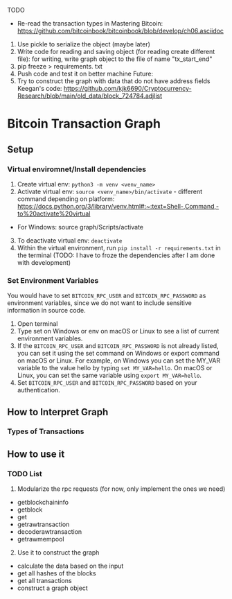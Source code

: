 TODO
- Re-read the transaction types in Mastering Bitcoin: https://github.com/bitcoinbook/bitcoinbook/blob/develop/ch06.asciidoc
1. Use pickle to serialize the object (maybe later)
2. Write code for reading and saving object (for reading create different file): for writing, write graph object to the file of name "tx_start_end"
3. pip freeze > requirements. txt
4. Push code and test it on better machine
Future:
1. Try to construct the graph with data that do not have address fields
Keegan's code: https://github.com/kjk6690/Cryptocurrency-Research/blob/main/old_data/block_724784.adjlist

# Bitcoin Transaction Graph

## Setup
### Virtual enviromnet/Install dependencies
1. Create virtual env: `python3 -m venv <venv_name>`
2. Activate virtual env: `source <venv_name>/bin/activate` - different command depending on platform: https://docs.python.org/3/library/venv.html#:~:text=Shell-,Command,-to%20activate%20virtual
- For Windows: source graph/Scripts/activate
3. To deactivate virtual env: `deactivate`
4. Within the virtual environment, run `pip install -r requirements.txt` in the terminal (TODO: I have to froze the dependencies after I am done with development)

### Set Environment Variables
You would have to set `BITCOIN_RPC_USER` and `BITCOIN_RPC_PASSWORD` as environment variables, since we do not want to include sensitive information in source code.
1. Open terminal
2. Type set on Windows or env on macOS or Linux to see a list of current environment variables.
3. If the `BITCOIN_RPC_USER` and `BITCOIN_RPC_PASSWORD` is not already listed, you can set it using the set command on Windows or export command on macOS or Linux. For example, on Windows you can set the MY_VAR variable to the value hello by typing `set MY_VAR=hello`. On macOS or Linux, you can set the same variable using `export MY_VAR=hello`.
4. Set `BITCOIN_RPC_USER` and `BITCOIN_RPC_PASSWORD` based on your authentication. 


## How to Interpret Graph

### Types of Transactions

## How to use it

### TODO List
1. Modularize the rpc requests (for now, only implement the ones we need)
- getblockchaininfo
- getblock
- get
- getrawtransaction
- decoderawtransaction
- getrawmempool
2. Use it to construct the graph
- calculate the data based on the input
- get all hashes of the blocks
- get all transactions
- construct a graph object